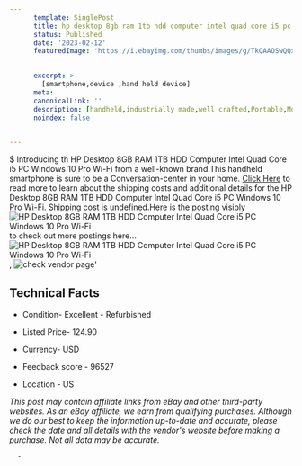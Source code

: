 ```yaml
---
      template: SinglePost
      title: hp desktop 8gb ram 1tb hdd computer intel quad core i5 pc windows 10 pro wi fi
      status: Published
      date: '2023-02-12'
      featuredImage: 'https://i.ebayimg.com/thumbs/images/g/TkQAAOSwQQxiWI5x/s-l225.jpg'
       

      excerpt: >-
        [smartphone,device ,hand held device]
      meta:
      canonicalLink: ''
      description: [handheld,industrially made,well crafted,Portable,Mobile,Compact,Convenient,Lightweight,Maneuverable,Man-portable,Miniature,Carriable,Hand-held,Light,Holdable,Transportable,Mobile device,Pocket-sized,On-the-go,Wireless,Cordless,Compact size,Convenient size, smartphone,device ,hand held device]
      noindex: false
      

---
```

$
      Introducing th HP Desktop 8GB RAM 1TB HDD Computer Intel Quad Core i5 PC Windows 10 Pro Wi-Fi from a well-known brand.This handheld smartphone is sure to be a Conversation-center in your home. [Click Here](https://www.ebay.com/itm/255105924580?hash=item3b657f7de4%3Ag%3ATkQAAOSwQQxiWI5x&mkevt=1&mkcid=1&mkrid=711-53200-19255-0&campid=%253CePNCampaignId%253E&customid=%253CreferenceId%253E&toolid=10049) to read more to learn about the shipping costs and additional details for the HP Desktop 8GB RAM 1TB HDD Computer Intel Quad Core i5 PC Windows 10 Pro Wi-Fi. Shipping cost is undefined.Here is the posting visibly ![HP Desktop 8GB RAM 1TB HDD Computer Intel Quad Core i5 PC Windows 10 Pro Wi-Fi](https://i.ebayimg.com/thumbs/images/g/TkQAAOSwQQxiWI5x/s-l225.jpg) to check out more postings here... ![HP Desktop 8GB RAM 1TB HDD Computer Intel Quad Core i5 PC Windows 10 Pro Wi-Fi](https://i.ebayimg.com/images/g/TkQAAOSwQQxiWI5x/s-l1200.jpg), ![check vendor page](https://origin-galleryplus.ebayimg.com/ws/web/255105924580_2_0_1/225x225.jpg,https://origin-galleryplus.ebayimg.com/ws/web/255105924580_3_0_1/225x225.jpg,https://origin-galleryplus.ebayimg.com/ws/web/255105924580_4_0_1/225x225.jpg,https://origin-galleryplus.ebayimg.com/ws/web/255105924580_5_0_1/225x225.jpg,https://origin-galleryplus.ebayimg.com/ws/web/255105924580_6_0_1/225x225.jpg)'

      

 ## Technical Facts 



     
      

 - Condition- Excellent - Refurbished 


      

 - Listed Price- 124.90 


      

 - Currency- USD 


      

 - Feedback score - 96527 


      

 - Location - US 


      
      

 *_This post may contain affiliate links from eBay and other third-party websites. As an eBay affiliate, we earn from qualifying purchases. Although we do our best to keep the information up-to-date and accurate, please check the date and all details with the vendor's website before making a purchase. Not all data may be accurate._*




      -
